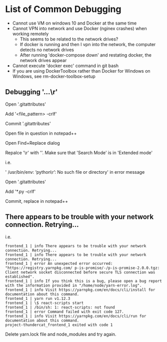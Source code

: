 # List of Common Debugging

- Cannot use VM on windows 10 and Docker at the same time
- Cannot VPN into network and use Docker (nginex crashes) when working remotely
  - This seems to be related to the network drives?
  - If docker is running and then I vpn into the network, the computer detects no network drives
  - After running 'docker-compose down' and restating docker, the network drives appear
- Cannot execute 'docker exec' command in git bash
- If you are using DockerToolbox rather than Docker for Windows on Windows, see rm-docker-toolbox-setup

## Debugging '...\r'

Open '.gitattributes'

Add '<file_pattern> -crlf'

Commit '.gitattributes'

Open file in question in notepad++

Open Find+Replace dialog

Repalce '\r' with ''. Make sure that 'Search Mode' is in 'Extended mode'

i.e.

' /usr/bin/env: ‘python\r’: No such file or directory' in error message

Open '.gitattributes'

Add '\*.py -crlf'

Commit, replace in notepad++

## There appears to be trouble with your network connection. Retrying...

i.e.

```shell
frontend_1 | info There appears to be trouble with your network connection. Retrying...
frontend_1 | info There appears to be trouble with your network connection. Retrying...
frontend_1 | error An unexpected error occurred: "https://registry.yarnpkg.com/ p-is-promise/-/p-is-promise-2.0.0.tgz: Client network socket disconnected before secure TLS connection was established".
frontend_1 | info If you think this is a bug, please open a bug report with the information provided in "/home/node/yarn-error.log".
frontend_1 | info Visit https://yarnpkg.com/en/docs/cli/install for documentation about this command.
frontend_1 | yarn run v1.12.3
frontend_1 | \$ react-scripts start
frontend_1 | /bin/sh: 1: react-scripts: not found
frontend_1 | error Command failed with exit code 127.
frontend_1 | info Visit https://yarnpkg.com/en/docs/cli/run for documentation about this command.
project-thundercat_frontend_1 exited with code 1
```

Delete yarn.lock file and node_modules and try again.
